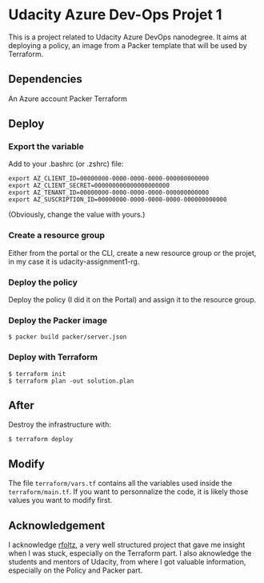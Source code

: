 # Udacity Azure Dev-Ops Projet 1

This is a project related to Udacity Azure DevOps nanodegree.
It aims at deploying a policy, an image from a Packer template that will be used by Terraform.

## Dependencies

An Azure account
Packer
Terraform

## Deploy

### Export the variable

Add to your .bashrc (or .zshrc) file:

```
export AZ_CLIENT_ID=00000000-0000-0000-0000-000000000000
export AZ_CLIENT_SECRET=000000000000000000000
export AZ_TENANT_ID=00000000-0000-0000-0000-000000000000
export AZ_SUSCRIPTION_ID=00000000-0000-0000-0000-000000000000
```

(Obviously, change the value with yours.)

### Create a resource group

Either from the portal or the CLI, create a new resource group or the projet, in my case it is udacity-assignment1-rg.

### Deploy the policy

Deploy the policy (I did it on the Portal) and assign it to the resource group.

### Deploy the Packer image

```
$ packer build packer/server.json
```

### Deploy with Terraform

```
$ terraform init
$ terraform plan -out solution.plan
```

## After

Destroy the infrastructure with:

```
$ terraform deploy
```

## Modify

The file `terraform/vars.tf` contains all the variables used inside the `terraform/main.tf`. If you want to personnalize the code, it is likely those values you want to modify first.

## Acknowledgement

I acknowledge [rfoltz](https://github.com/rfoltz/Udacity-DevOps-Project-1), a very well structured project that gave me insight when I was stuck, especially on the Terraform part.
I also aknowledge the students and mentors of Udacity, from where I got valuable information, especially on the Policy and Packer part.